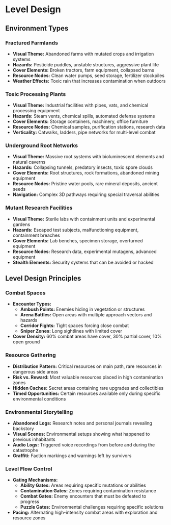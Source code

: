 # Level Design

## Environment Types

### Fractured Farmlands
- **Visual Theme:** Abandoned farms with mutated crops and irrigation systems
- **Hazards:** Pesticide puddles, unstable structures, aggressive plant life
- **Cover Elements:** Broken tractors, farm equipment, collapsed barns
- **Resource Nodes:** Clean water pumps, seed storage, fertilizer stockpiles
- **Weather Effects:** Toxic rain that increases contamination when outdoors

### Toxic Processing Plants
- **Visual Theme:** Industrial facilities with pipes, vats, and chemical processing equipment
- **Hazards:** Steam vents, chemical spills, automated defense systems
- **Cover Elements:** Storage containers, machinery, office furniture
- **Resource Nodes:** Chemical samples, purification stations, research data
- **Verticality:** Catwalks, ladders, pipe networks for multi-level combat

### Underground Root Networks
- **Visual Theme:** Massive root systems with bioluminescent elements and natural caverns
- **Hazards:** Collapsing tunnels, predatory insects, toxic spore clouds
- **Cover Elements:** Root structures, rock formations, abandoned mining equipment
- **Resource Nodes:** Pristine water pools, rare mineral deposits, ancient seeds
- **Navigation:** Complex 3D pathways requiring special traversal abilities

### Mutant Research Facilities
- **Visual Theme:** Sterile labs with containment units and experimental gardens
- **Hazards:** Escaped test subjects, malfunctioning equipment, containment breaches
- **Cover Elements:** Lab benches, specimen storage, overturned equipment
- **Resource Nodes:** Research data, experimental mutagens, advanced equipment
- **Stealth Elements:** Security systems that can be avoided or hacked

## Level Design Principles

### Combat Spaces
- **Encounter Types:**
  - **Ambush Points:** Enemies hiding in vegetation or structures
  - **Arena Battles:** Open areas with multiple approach vectors and hazards
  - **Corridor Fights:** Tight spaces forcing close combat
  - **Sniper Zones:** Long sightlines with limited cover
- **Cover Density:** 60% combat areas have cover, 30% partial cover, 10% open ground

### Resource Gathering
- **Distribution Pattern:** Critical resources on main path, rare resources in dangerous side areas
- **Risk vs. Reward:** Most valuable resources placed in high contamination zones
- **Hidden Caches:** Secret areas containing rare upgrades and collectibles
- **Timed Opportunities:** Certain resources available only during specific environmental conditions

### Environmental Storytelling
- **Abandoned Logs:** Research notes and personal journals revealing backstory
- **Visual Scenes:** Environmental setups showing what happened to previous inhabitants
- **Audio Logs:** Triggered voice recordings from before and during the catastrophe
- **Graffiti:** Faction markings and warnings left by survivors

### Level Flow Control
- **Gating Mechanisms:**
  - **Ability Gates:** Areas requiring specific mutations or abilities
  - **Contamination Gates:** Zones requiring contamination resistance
  - **Combat Gates:** Enemy encounters that must be defeated to progress
  - **Puzzle Gates:** Environmental challenges requiring specific solutions
- **Pacing:** Alternating high-intensity combat areas with exploration and resource zones